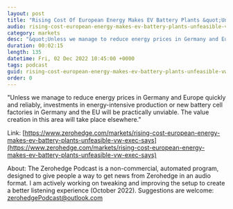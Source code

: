 ```yaml
---
layout: post
title: "Rising Cost Of European Energy Makes EV Battery Plants &quot;Unfeasible&quot;, VW Exec Says "
audio: rising-cost-european-energy-makes-ev-battery-plants-unfeasible-vw-exec-says-0
category: markets
desc: "&quot;Unless we manage to reduce energy prices in Germany and Europe quickly and reliably, investments in energy-intensive production or new battery cell factories in Germany and the EU will be practically unviable. The value creation in this area will take place elsewhere.&quot;"
duration: 00:02:15
length: 135
datetime: Fri, 02 Dec 2022 10:45:00 +0000
tags: podcast
guid: rising-cost-european-energy-makes-ev-battery-plants-unfeasible-vw-exec-says-0
order: 0
---
```

&quot;Unless we manage to reduce energy prices in Germany and Europe quickly and reliably, investments in energy-intensive production or new battery cell factories in Germany and the EU will be practically unviable. The value creation in this area will take place elsewhere.&quot;

Link: [https://www.zerohedge.com/markets/rising-cost-european-energy-makes-ev-battery-plants-unfeasible-vw-exec-says](https://www.zerohedge.com/markets/rising-cost-european-energy-makes-ev-battery-plants-unfeasible-vw-exec-says)

About: The Zerohedge Podcast is a non-commercial, automated program, designed to give people a way to get news from Zerohedge in an audio format.  I am actively working on tweaking and improving the setup to create a better listening experience (October 2022).  Suggestions are welcome: [zerohedgePodcast@outlook.com](mailto:zerohedgePodcast@outlook.com)